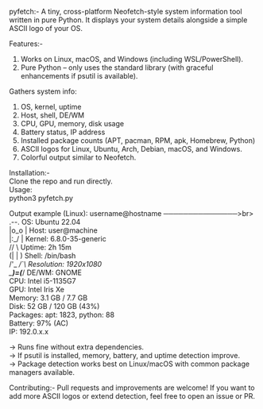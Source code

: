 pyfetch:-
A tiny, cross-platform Neofetch-style system information tool written in pure Python.
It displays your system details alongside a simple ASCII logo of your OS.

Features:-
1. Works on Linux, macOS, and Windows (including WSL/PowerShell).
2. Pure Python – only uses the standard library (with graceful enhancements if psutil is available).

Gathers system info:
1. OS, kernel, uptime
2. Host, shell, DE/WM
3. CPU, GPU, memory, disk usage
4. Battery status, IP address
5. Installed package counts (APT, pacman, RPM, apk, Homebrew, Python)
5. ASCII logos for Linux, Ubuntu, Arch, Debian, macOS, and Windows.
6. Colorful output similar to Neofetch.

Installation:-<br>
Clone the repo and run directly.<br>
Usage:<br>
python3 pyfetch.py<br>

Output example (Linux):
username@hostname
───────────────>br>
        .--.         OS: Ubuntu 22.04<br>
       |o_o |        Host: user@machine<br>
       |:_/ |        Kernel: 6.8.0-35-generic<br>
      //   \\        Uptime: 2h 15m<br>
     (|     | )      Shell: /bin/bash<br>
    /'\_   _/`\      Resolution: 1920x1080<br>
    \___)=(___/      DE/WM: GNOME<br>
                     CPU: Intel i5-1135G7<br>
                     GPU: Intel Iris Xe<br>
                     Memory: 3.1 GB / 7.7 GB<br>
                     Disk: 52 GB / 120 GB (43%)<br>
                     Packages: apt: 1823, python: 88<br>
                     Battery: 97% (AC)<br>
                     IP: 192.0.x.x<br>

-> Runs fine without extra dependencies.<br>
-> If psutil is installed, memory, battery, and uptime detection improve.<br>
-> Package detection works best on Linux/macOS with common package managers available.<br>

Contributing:-
Pull requests and improvements are welcome!
If you want to add more ASCII logos or extend detection, feel free to open an issue or PR.
